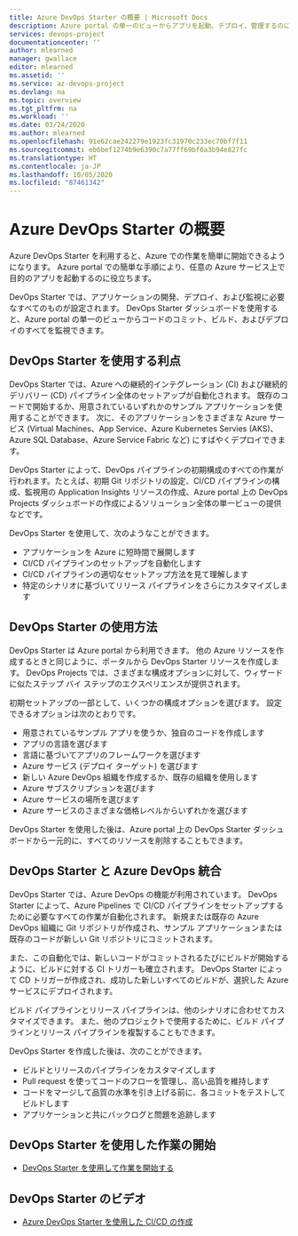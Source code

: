 ```yaml
---
title: Azure DevOps Starter の概要 | Microsoft Docs
description: Azure portal の単一のビューからアプリを起動、デプロイ、管理するのに、Azure DevOps Starter がどのように役立つかについて説明します。
services: devops-project
documentationcenter: ''
author: mlearned
manager: gwallace
editor: mlearned
ms.assetid: ''
ms.service: az-devops-project
ms.devlang: na
ms.topic: overview
ms.tgt_pltfrm: na
ms.workload: ''
ms.date: 03/24/2020
ms.author: mlearned
ms.openlocfilehash: 91e62cae242279e1923fc31970c233ec70bf7f11
ms.sourcegitcommit: eb6bef1274b9e6390c7a77ff69bf6a3b94e827fc
ms.translationtype: HT
ms.contentlocale: ja-JP
ms.lasthandoff: 10/05/2020
ms.locfileid: "87461342"
---
```

# <a name="overview-of-azure-devops-starter"></a>Azure DevOps Starter の概要

 Azure DevOps Starter を利用すると、Azure での作業を簡単に開始できるようになります。 Azure portal での簡単な手順により、任意の Azure サービス上で目的のアプリを起動するのに役立ちます。 

 DevOps Starter では、アプリケーションの開発、デプロイ、および監視に必要なすべてのものが設定されます。 DevOps Starter ダッシュボードを使用すると、Azure portal の単一のビューからコードのコミット、ビルド、およびデプロイのすべてを監視できます。

## <a name="advantages-of-using-devops-starter"></a>DevOps Starter を使用する利点

  DevOps Starter では、Azure への継続的インテグレーション (CI) および継続的デリバリー (CD) パイプライン全体のセットアップが自動化されます。  既存のコードで開始するか、用意されているいずれかのサンプル アプリケーションを使用することができます。 次に、そのアプリケーションをさまざまな Azure サービス (Virtual Machines、App Service、Azure Kubernetes Servies (AKS)、Azure SQL Database、Azure Service Fabric など) にすばやくデプロイできます。  

  DevOps Starter によって、DevOps パイプラインの初期構成のすべての作業が行われます。たとえば、初期 Git リポジトリの設定、CI/CD パイプラインの構成、監視用の Application Insights リソースの作成、Azure portal 上の DevOps Projects ダッシュボードの作成によるソリューション全体の単一ビューの提供などです。

DevOps Starter を使用して、次のようなことができます。

* アプリケーションを Azure に短時間で展開します
* CI/CD パイプラインのセットアップを自動化します
* CI/CD パイプラインの適切なセットアップ方法を見て理解します
* 特定のシナリオに基づいてリリース パイプラインをさらにカスタマイズします

## <a name="how-to-use-devops-starter"></a>DevOps Starter の使用方法

  DevOps Starter は Azure portal から利用できます。 他の Azure リソースを作成するときと同じように、ポータルから DevOps Starter リソースを作成します。 DevOps Projects では、さまざまな構成オプションに対して、ウィザードに似たステップ バイ ステップのエクスペリエンスが提供されます。  

初期セットアップの一部として、いくつかの構成オプションを選びます。 設定できるオプションは次のとおりです。

* 用意されているサンプル アプリを使うか、独自のコードを作成します
* アプリの言語を選びます
* 言語に基づいてアプリのフレームワークを選びます
* Azure サービス (デプロイ ターゲット) を選びます
* 新しい Azure DevOps 組織を作成するか、既存の組織を使用します 
* Azure サブスクリプションを選びます
* Azure サービスの場所を選びます
* Azure サービスのさまざまな価格レベルからいずれかを選びます

DevOps Starter を使用した後は、Azure portal 上の DevOps Starter ダッシュボードから一元的に、すべてのリソースを削除することもできます。

## <a name="devops-starter-and-azure-devops-integration"></a>DevOps Starter と Azure DevOps 統合

DevOps Starter では、Azure DevOps の機能が利用されています。 DevOps Starter によって、Azure Pipelines で CI/CD パイプラインをセットアップするために必要なすべての作業が自動化されます。 新規または既存の Azure DevOps 組織に Git リポジトリが作成され、サンプル アプリケーションまたは既存のコードが新しい Git リポジトリにコミットされます。  

また、この自動化では、新しいコードがコミットされるたびにビルドが開始するように、ビルドに対する CI トリガーも確立されます。 DevOps Starter によって CD トリガーが作成され、成功した新しいすべてのビルドが、選択した Azure サービスにデプロイされます。  

ビルド パイプラインとリリース パイプラインは、他のシナリオに合わせてカスタマイズできます。 また、他のプロジェクトで使用するために、ビルド パイプラインとリリース パイプラインを複製することもできます。

DevOps Starter を作成した後は、次のことができます。

* ビルドとリリースのパイプラインをカスタマイズします
* Pull request を使ってコードのフローを管理し、高い品質を維持します
* コードをマージして品質の水準を引き上げる前に、各コミットをテストしてビルドします
* アプリケーションと共にバックログと問題を追跡します

## <a name="getting-started-with-devops-starter"></a>DevOps Starter を使用した作業の開始

* [DevOps Starter を使用して作業を開始する](https://docs.microsoft.com/azure/devops-project/azure-devops-project-github)

##  <a name="devops-starter-videos"></a>DevOps Starter のビデオ

* [Azure DevOps Starter を使用した CI/CD の作成](https://www.youtube.com/watch?v=NuYDAs3kNV8)
